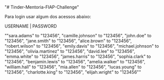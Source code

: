 "# Tinder-Mentoria-FIAP-Challenge" 

Para login usar algum dos acessos abaixo:

USERNAME | PASSWORD

""sara.adams" to "123456",
"camille.johnson" to "123456",
"john.doe" to "123456",
"jane.smith" to "123456",
"alice.brown" to "123456",
"robert.wilson" to "123456",
"emily.davis" to "123456",
"michael.johnson" to "123456",
"olivia.martinez" to "123456",
"david.lee" to "123456",
"emma.white" to "123456",
"james.harris" to "123456",
"sophia.clark" to "123456",
"benjamin.lewis" to "123456",
"amelia.walker" to "123456",
"william.hall" to "123456",
"mia.allen" to "123456",
"lucas.young" to "123456",
"charlotte.king" to "123456",
"elijah.wright" to "123456""